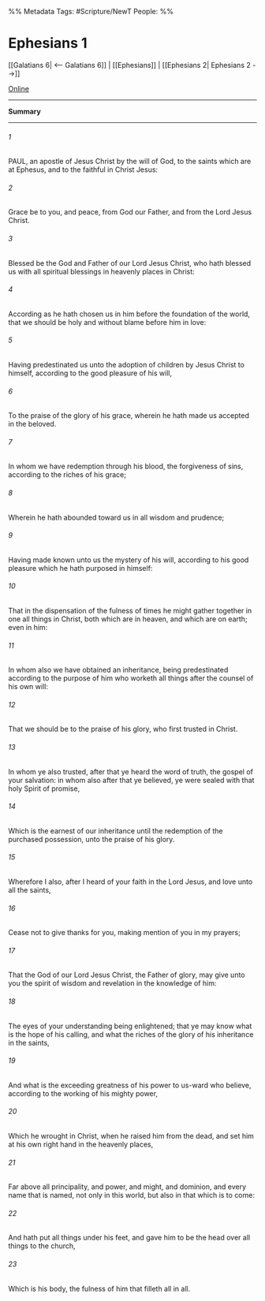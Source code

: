%% Metadata
Tags: #Scripture/NewT
People: 
%%
# Ephesians 1
[[Galatians 6| <-- Galatians 6]] | [[Ephesians]] | [[Ephesians 2| Ephesians 2 -->]]

[Online](https://churchofjesuschrist.org/study/scriptures/nt/eph/1?lang=eng)

---
__Summary__



---
###### 1
PAUL, an apostle of Jesus Christ by the will of God, to the saints which are at Ephesus, and to the faithful in Christ Jesus:
###### 2
Grace be to you, and peace, from God our Father, and from the Lord Jesus Christ.
###### 3
Blessed be the God and Father of our Lord Jesus Christ, who hath blessed us with all spiritual blessings in heavenly places in Christ:
###### 4
According as he hath chosen us in him before the foundation of the world, that we should be holy and without blame before him in love:
###### 5
Having predestinated us unto the adoption of children by Jesus Christ to himself, according to the good pleasure of his will,
###### 6
To the praise of the glory of his grace, wherein he hath made us accepted in the beloved.
###### 7
In whom we have redemption through his blood, the forgiveness of sins, according to the riches of his grace;
###### 8
Wherein he hath abounded toward us in all wisdom and prudence;
###### 9
Having made known unto us the mystery of his will, according to his good pleasure which he hath purposed in himself:
###### 10
That in the dispensation of the fulness of times he might gather together in one all things in Christ, both which are in heaven, and which are on earth; even in him:
###### 11
In whom also we have obtained an inheritance, being predestinated according to the purpose of him who worketh all things after the counsel of his own will:
###### 12
That we should be to the praise of his glory, who first trusted in Christ.
###### 13
In whom ye also trusted, after that ye heard the word of truth, the gospel of your salvation: in whom also after that ye believed, ye were sealed with that holy Spirit of promise,
###### 14
Which is the earnest of our inheritance until the redemption of the purchased possession, unto the praise of his glory.
###### 15
Wherefore I also, after I heard of your faith in the Lord Jesus, and love unto all the saints,
###### 16
Cease not to give thanks for you, making mention of you in my prayers;
###### 17
That the God of our Lord Jesus Christ, the Father of glory, may give unto you the spirit of wisdom and revelation in the knowledge of him:
###### 18
The eyes of your understanding being enlightened; that ye may know what is the hope of his calling, and what the riches of the glory of his inheritance in the saints,
###### 19
And what is the exceeding greatness of his power to us-ward who believe, according to the working of his mighty power,
###### 20
Which he wrought in Christ, when he raised him from the dead, and set him at his own right hand in the heavenly places,
###### 21
Far above all principality, and power, and might, and dominion, and every name that is named, not only in this world, but also in that which is to come:
###### 22
And hath put all things under his feet, and gave him to be the head over all things to the church,
###### 23
Which is his body, the fulness of him that filleth all in all.



